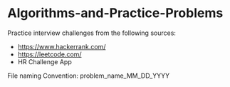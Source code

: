 # Algorithms-and-Practice-Problems
Practice interview challenges from the following sources:

- https://www.hackerrank.com/
- https://leetcode.com/
- HR Challenge App

File naming Convention: 
problem_name_MM_DD_YYYY

